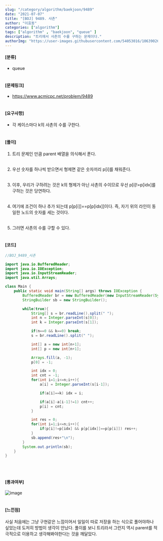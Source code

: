 ```yaml
---
slug: "/category/algorithm/baekjoon/9489"
date: "2021-07-07"
title: "[BOJ] 9489. 사촌"
author: "이효동"
categories: ["algorithm"]
tags: ["algorithm" , "baekjoon", "queue" ]
description: "트리에서 사촌의 수를 구하는 문제이다."
authorImg: "https://user-images.githubusercontent.com/54053016/106390261-d4693200-642a-11eb-8ac8-eb8203cf74b9.png"
---
```



#### [분류]
- queue
<br><br>

#### [문제링크]
- https://www.acmicpc.net/problem/9489
<br><br>


#### [요구사항]
- 각 케이스마다 k의 사촌의 수를 구한다.<br><br> 

#### [풀이]

1. 트리 문제인 만큼 parent 배열을 의식해서 푼다.<br><br>

2. 우선 숫자를 하나씩 받으면서 형제면 같은 숫자끼리 p[i]를 채워준다.<br><br>

3. 이후, 우리가 구하려는 것은 k의 형제가 아닌 사촌의 수이므로 우선 p[i]!=p[idx]를 구하는 것은 당연하다. <br><br>

4. 여기에 조건이 하나 추가 되는데 p[p[i]]==p[p[idx]]이다. 즉, 자기 위의 라인이 동일한 노드의 숫자를 세는 것이다.<br><br>

5. 그러면 사촌의 수를 구할 수 있다.<br><br>

#### [코드]
```java
//BOJ_9489_사촌

import java.io.BufferedReader;
import java.io.IOException;
import java.io.InputStreamReader;
import java.util.Arrays;

class Main {
    public static void main(String[] args) throws IOException {
        BufferedReader br = new BufferedReader(new InputStreamReader(System.in));
        StringBuilder sb = new StringBuilder();

        while(true){
            String[] s = br.readLine().split(" ");
            int n = Integer.parseInt(s[0]);
            int k = Integer.parseInt(s[1]);

            if(n==0 && k==0) break;
            s = br.readLine().split(" ");

            int[] a = new int[n+1];
            int[] p = new int[n+1];

            Arrays.fill(a, -1);
            p[0] = -1;

            int idx = 0;
            int cnt = -1;
            for(int i=1;i<=n;i++){
                a[i] = Integer.parseInt(s[i-1]);

                if(a[i]==k) idx = i;

                if(a[i]-a[i-1]!=1) cnt++;
                p[i] = cnt;
            }

            int res = 0;
            for(int i=1;i<=n;i++){
                if(p[i]!=p[idx] && p[p[idx]]==p[p[i]]) res++;
            }
            sb.append(res+"\n");
        }
        System.out.println(sb);
    }
}
```
<br><br>

#### [통과여부]
![image](https://user-images.githubusercontent.com/54053016/124760233-7efdf780-df6b-11eb-973f-243a644429b5.png)
<br><br>

#### [느낀점]
사실 처음에는 그냥 구현같은 느낌이어서 일일이 따로 저장을 하는 식으로 풀어야하나 싶었는데 도저히 방법이 생각이 안났다.
풀이를 보니 트리라서 그런지 역시 parent를 적극적으로 이용하고 생각해봐야한다는 것을 깨달았다.
